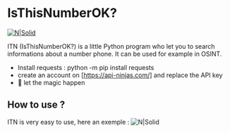 # IsThisNumberOK?

[![N|Solid](https://www.python.org/static/community_logos/python-powered-w-200x80.png)](https://python.org)


ITN (IsThisNumberOK?) is a little Python program who let you to search informations about a number phone. It can be used for example in OSINT. 

- Install requests : python -m pip install requests
- create an account on [https://api-ninjas.com/] and replace the API key
- 🎇 let the magic happen 
## How to use ?



ITN is very easy to use, here an exemple :
![N|Solid](https://i.ibb.co/WHz3fc7/Capture-d-cran-2023-08-25-22-44-24.png)


